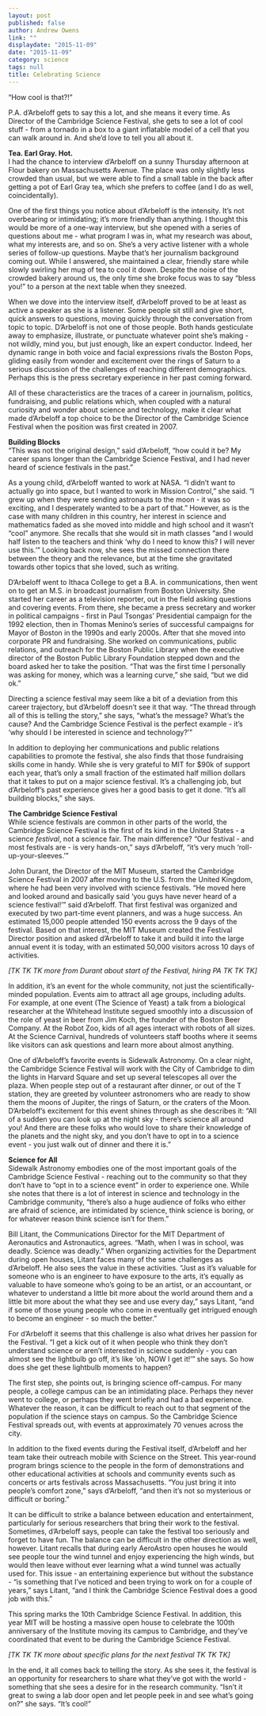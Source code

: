 ```yaml
---
layout: post
published: false
author: Andrew Owens
link: ""
displaydate: "2015-11-09"
date: "2015-11-09"
category: science
tags: null
title: Celebrating Science
---
```



“How cool is that?!”

P.A. d’Arbeloff gets to say this a lot, and she means it every time. As Director of the Cambridge Science Festival, she gets to see a lot of cool stuff - from a tornado in a box to a giant inflatable model of a cell that you can walk around in. And she’d love to tell you all about it.

**Tea. Earl Gray. Hot.**  
I had the chance to interview d’Arbeloff on a sunny Thursday afternoon at Flour bakery on Massachusetts Avenue. The place was only slightly less crowded than usual, but we were able to find a small table in the back after getting a pot of Earl Gray tea, which she prefers to coffee (and I do as well, coincidentally).

One of the first things you notice about d’Arbeloff is the intensity. It’s not overbearing or intimidating; it’s more friendly than anything. I thought this would be more of a one-way interview, but she opened with a series of questions about me - what program I was in, what my research was about, what my interests are, and so on. She’s a very active listener with a whole series of follow-up questions. Maybe that’s her journalism background coming out. While I answered, she maintained a clear, friendly stare while slowly swirling her mug of tea to cool it down. Despite the noise of the crowded bakery around us, the only time she broke focus was to say “bless you!” to a person at the next table when they sneezed.

When we dove into the interview itself, d’Arbeloff proved to be at least as active a speaker as she is a listener. Some people sit still and give short, quick answers to questions, moving quickly through the conversation from topic to topic. D’Arbeloff is not one of those people. Both hands gesticulate away to emphasize, illustrate, or punctuate whatever point she’s making - not wildly, mind you, but just enough, like an expert conductor. Indeed, her dynamic range in both voice and facial expressions rivals the Boston Pops, gliding easily from wonder and excitement over the rings of Saturn to a serious discussion of the challenges of reaching different demographics. Perhaps this is the press secretary experience in her past coming forward.

All of these characteristics are the traces of a career in journalism, politics, fundraising, and public relations which, when coupled with a natural curiosity and wonder about science and technology, make it clear what made d’Arbeloff a top choice to be the Director of the Cambridge Science Festival when the position was first created in 2007.

**Building Blocks**  
“This was not the original design,” said d’Arbeloff, “how could it be? My career spans longer than the Cambridge Science Festival, and I had never heard of science festivals in the past.”

As a young child, d’Arbeloff wanted to work at NASA. “I didn’t want to actually go into space, but I wanted to work in Mission Control,” she said. “I grew up when they were sending astronauts to the moon - it was so exciting, and I desperately wanted to be a part of that.” However, as is the case with many children in this country, her interest in science and mathematics faded as she moved into middle and high school and it wasn’t “cool” anymore. She recalls that she would sit in math classes “and I would half listen to the teachers and think ‘why do I need to know this? I will never use this.’” Looking back now, she sees the missed connection there between the theory and the relevance, but at the time she gravitated towards other topics that she loved, such as writing.

D’Arbeloff went to Ithaca College to get a B.A. in communications, then went on to get an M.S. in broadcast journalism from Boston University. She started her career as a television reporter, out in the field asking questions and covering events. From there, she became a press secretary and worker in political campaigns - first in Paul Tsongas’ Presidential campaign  for the 1992 election, then in Thomas Menino’s series of successful campaigns for Mayor of Boston in the 1990s and early 2000s. After that she moved into corporate PR and fundraising. She worked on communications, public relations, and outreach for the Boston Public Library when the executive director of the Boston Public Library Foundation stepped down and the board asked her to take the position. “That was the first time I personally was asking for money, which was a learning curve,” she said, “but we did ok.”

Directing a science festival may seem like a bit of a deviation from this career trajectory, but d’Arbeloff doesn’t see it that way. “The thread through all of this is telling the story,” she says, “what’s the message? What’s the cause? And the Cambridge Science Festival is the perfect example - it’s ‘why should I be interested in science and technology?’”

In addition to deploying her communications and public relations capabilities to promote the festival, she also finds that those fundraising skills come in handy. While she is very grateful to MIT for $90k of support each year, that’s only a small fraction of the estimated half million dollars that it takes to put on a major science festival. It’s a challenging job, but d’Arbeloff’s past experience gives her a good basis to get it done. “It’s all building blocks,” she says.

**The Cambridge Science Festival**  
While science festivals are common in other parts of the world, the Cambridge Science Festival is the first of its kind in the United States - a science _festival_, not a science fair. The main difference? “Our festival - and most festivals are - is very hands-on,” says d’Arbeloff, “it’s very much ‘roll-up-your-sleeves.’”

John Durant, the Director of the MIT Museum, started the Cambridge Science Festival in 2007 after moving to the U.S. from the United Kingdom, where he had been very involved with science festivals. “He moved here and looked around and basically said ‘you guys have never heard of a science festival!’” said d’Arbeloff. That first festival was organized and executed by two part-time event planners, and was a huge success. An estimated 15,000 people attended 150 events across the 9 days of the festival. Based on that interest, the MIT Museum created the Festival Director position and asked d’Arbeloff to take it and build it into the large annual event it is today, with an estimated 50,000 visitors across 10 days of activities.

_[TK TK TK more from Durant about start of the Festival, hiring PA TK TK TK]_

In addition, it’s an event for the whole community, not just the scientifically-minded population. Events aim to attract all age groups, including adults. For example, at one event (The Science of Yeast) a talk from a biological researcher at the Whitehead Institute segued smoothly into a discussion of the role of yeast in beer from Jim Koch, the founder of the Boston Beer Company. At the Robot Zoo, kids of all ages interact with robots of all sizes. At the Science Carnival, hundreds of volunteers staff booths where it seems like visitors can ask questions and learn more about almost anything.

One of d’Arbeloff’s favorite events is Sidewalk Astronomy. On a clear night, the Cambridge Science Festival will work with the City of Cambridge to dim the lights in Harvard Square and set up several telescopes all over the plaza. When people step out of a restaurant after dinner, or out of the T station, they are greeted by volunteer astronomers who are ready to show them the moons of Jupiter, the rings of Saturn, or the craters of the Moon. D’Arbeloff’s excitement for this event shines through as she describes it: “All of a sudden you can look up at the night sky - there’s science all around you! And there are these folks who would love to share their knowledge of the planets and the night sky, and you don’t have to opt in to a science event - you just walk out of dinner and there it is.”

**Science for All**  
Sidewalk Astronomy embodies one of the most important goals of the Cambridge Science Festival - reaching out to the community so that they don’t have to “opt in to a science event” in order to experience one. While she notes that there is a lot of interest in science and technology in the Cambridge community, “there’s also a huge audience of folks who either are afraid of science, are intimidated by science, think science is boring, or for whatever reason think science isn’t for them.”

Bill Litant, the Communications Director for the MIT Department of Aeronautics and Astronautics, agrees. “Math, when I was in school, was deadly. Science was deadly.” When organizing activities for the Department during open houses, Litant faces many of the same challenges as d’Arbeloff. He also sees the value in these activities. “Just as it’s valuable for someone who is an engineer to have exposure to the arts, it’s equally as valuable to have someone who’s going to be an artist, or an accountant, or whatever to understand a little bit more about the world around them and a little bit more about the what they see and use every day,” says Litant, “and if some of those young people who come in eventually get intrigued enough to become an engineer - so much the better.”

For d’Arbeloff it seems that this challenge is also what drives her passion for the Festival. “I get a kick out of it when people who think they don’t understand science or aren’t interested in science suddenly - you can almost see the lightbulb go off, it’s like ‘oh, NOW I get it!’” she says. So how does she get these lightbulb moments to happen?

The first step, she points out, is bringing science off-campus. For many people, a college campus can be an intimidating place. Perhaps they never went to college, or perhaps they went briefly and had a bad experience. Whatever the reason, it can be difficult to reach out to that segment of the population if the science stays on campus. So the Cambridge Science Festival spreads out, with events at approximately 70 venues across the city.

In addition to the fixed events during the Festival itself, d’Arbeloff and her team take their outreach mobile with Science on the Street. This year-round program brings science to the people in the form of demonstrations and other educational activities at schools and community events such as concerts or arts festivals across Massachusetts. “You just bring it into people’s comfort zone,” says d’Arbeloff, “and then it’s not so mysterious or difficult or boring.”

It can be difficult to strike a balance between education and entertainment, particularly for serious researchers that bring their work to the festival. Sometimes, d’Arbeloff says, people can take the festival too seriously and forget to have fun. The balance can be difficult in the other direction as well, however. Litant recalls that during early AeroAstro open houses he would see people tour the wind tunnel and enjoy experiencing the high winds, but would then leave without ever learning what a wind tunnel was actually used for. This issue - an entertaining experience but without the substance - “is something that I’ve noticed and been trying to work on for a couple of years,” says Litant, “and I think the Cambridge Science Festival does a good job with this.”

This spring marks the 10th Cambridge Science Festival. In addition, this year MIT will be hosting a massive open house to celebrate the 100th anniversary of the Institute moving its campus to Cambridge, and they’ve coordinated that event to be during the Cambridge Science Festival.

_[TK TK TK more about specific plans for the next festival TK TK TK]_

In the end, it all comes back to telling the story. As she sees it, the festival is an opportunity for researchers to share what they’ve got with the world - something that she sees a desire for in the research community. “Isn’t it great to swing a lab door open and let people peek in and see what’s going on?” she says. “It’s cool!”

